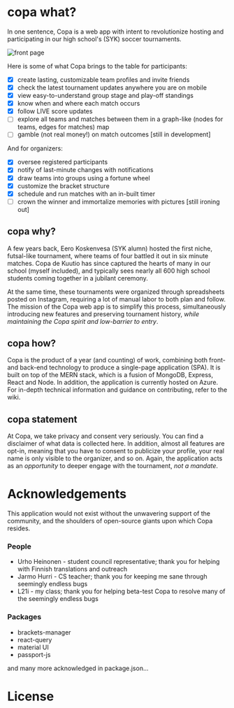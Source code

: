 # copa what? 
In one sentence, Copa is a web app with intent to revolutionize hosting and participating in our high school's (SYK) soccer tournaments. 

![front page](https://github.com/Qanpi/copa/assets/61239034/dd82f4c4-e950-4f99-9afe-cd16a04b4af6)

Here is some of what Copa brings to the table for participants:
- [x] create lasting, customizable team profiles and invite friends
- [x] check the latest tournament updates anywhere you are on mobile
- [x] view easy-to-understand group stage and play-off standings
- [x] know when and where each match occurs
- [x] follow LIVE score updates
- [ ] explore all teams and matches between them in a graph-like (nodes for teams, edges for matches) map
- [ ] gamble (not real money!) on match outcomes [still in development]

And for organizers:
- [x] oversee registered participants
- [x] notify of last-minute changes with notifications
- [x] draw teams into groups using a fortune wheel
- [x] customize the bracket structure
- [x] schedule and run matches with an in-built timer
- [ ] crown the winner and immortalize memories with pictures [still ironing out]

## copa why? 
A few years back, Eero Koskenvesa (SYK alumn) hosted the first niche, futsal-like tournament, where teams of four battled it out in six minute matches. Copa de Kuutio has since captured the hearts of many in our school (myself included), and typically sees nearly all 600 high school students coming together in a jubilant ceremony.

At the same time, these tournaments were organized through spreadsheets posted on Instagram, requiring a lot of manual labor to both plan and follow. The mission of the Copa web app is to simplify this process, simultaneously introducing new features and preserving tournament history, _while maintaining the Copa spirit and low-barrier to entry_. 

## copa how? 
Copa is the product of a year (and counting) of work, combining both front- and back-end technology to produce a single-page application (SPA). It is built on top of the MERN stack, which is a fusion of MongoDB, Express, React and Node. In addition, the application is currently hosted on Azure. For in-depth technical information and guidance on contributing, refer to the wiki. 

## copa statement
At Copa, we take privacy and consent very seriously. You can find a disclaimer of what data is collected here. In addition, almost all features are opt-in, meaning that you have to consent to publicize your profile, your real name is only visible to the organizer, and so on. Again, the application acts as an _opportunity_ to deeper engage with the tournament, _not a mandate_. 

# Acknowledgements
This application would not exist without the unwavering support of the community, and the shoulders of open-source giants upon which Copa resides.

### People
* Urho Heinonen - student council representative; thank you for helping with Finnish translations and outreach
* Jarmo Hurri - CS teacher; thank you for keeping me sane through seemingly endless bugs 
* L21i - my class; thank you for helping beta-test Copa to resolve many of the seemingly endless bugs

### Packages
* brackets-manager
* react-query
* material UI
* passport-js

and many more acknowledged in package.json...

# License
